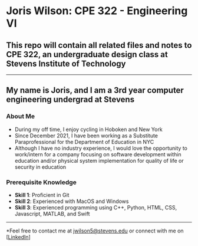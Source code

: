 # **Joris Wilson: CPE 322 - Engineering VI**

## This repo will contain all related files and notes to CPE 322, an undergraduate design class at Stevens Institute of Technology

---

## My name is Joris, and I am a 3rd year computer engineering undergrad at Stevens

### About Me 
- During my off time, I enjoy cycling in Hoboken and New York
- Since December 2021, I have been working as a Substitute Paraprofessional for the Department of Education in NYC
- Although I have no industry experience, I would love the opportunity to work/intern for a company focusing on software development within education and/or physical system implementation for quality of life or security in education

### Prerequisite Knowledge
- **Skill 1**: Proficient in Git
- **Skill 2**: Experienced with MacOS and Windows
- **Skill 3**: Experienced programming using C++, Python, HTML, CSS, Javascript, MATLAB, and Swift

---

*Feel free to contact me at [jwilson5@stevens.edu](mailto:your-email@example.com) or connect with me on [[LinkedIn](https://www.linkedin.com/in/joriswilson11/)]

